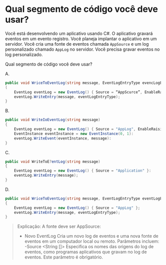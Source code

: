 ﻿Qual segmento de código você deve usar?
==================================

Você está desenvolvendo um aplicativo usando C#. O aplicativo gravará eventos em um evento
registro. Você planeja implantar o aplicativo em um servidor.
Você cria uma fonte de eventos chamada `AppSource` e um log personalizado chamado `AppLog` no servidor.
Você precisa gravar eventos no log personalizado.

Qual segmento de código você deve usar?

A.
```csharp
public void WriceToEventLog(string message, EventLogEntryType evencLogEntryType)
(
    EventLog eventLog = new EventLog() { Source = “AppScurce”, EnableRaisingEvents = true };
    eventLog.WriteEntry(message, eventLogEntryType);
}
```
B.
```csharp
public void WriteIoEventLog(string message)
{
    EventLog eventLog = new EventLog() { Source = "AppLog", EnableRaisingEvents = true }:
    EventInstance eventInstance = new EventInstance(0, 1):
    eventLog.WriteEvent(eventInstance, message):
}
```
C.
```csharp
public void WriteToE?entLog(string message)
{
    EventLog eventLog = new EventLog() { Source = "Application" }:
    eventLog.WriteEntry(message);
}
```

D. 
```csharp
public void WriceToEventLog(string message, EventLogEntryType eventLogEntryType)
{
    EventLog eventLog = new EventLog() { Source = "AppLog" };
    eventLog.WriteEntry(message, eventLogEntryType);
}
```

> Explicação:
> A fonte deve ser AppSource:
> 
> * Novo EventLog
> Cria um novo log de eventos e uma nova fonte de eventos em um computador local ou remoto.
> Parâmetros incluem:
> -Source <String []>
> Especifica os nomes das origens do log de eventos, como programas aplicativos que gravam no
> log de eventos. Este parâmetro é obrigatório.